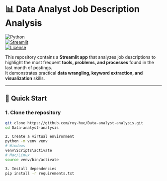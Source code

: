 # 📊 Data Analyst Job Description Analysis

[![Python](https://img.shields.io/badge/Python-3.10+-blue.svg)](https://www.python.org/)  
[![Streamlit](https://img.shields.io/badge/Streamlit-App-red.svg)](https://streamlit.io/)  
[![License](https://img.shields.io/badge/License-MIT-green.svg)](LICENSE)

This repository contains a **Streamlit app** that analyzes job descriptions to highlight the most frequent **tools, problems, and processes** found in the last month of postings.  
It demonstrates practical **data wrangling, keyword extraction, and visualization** skills.

---

## 🚀 Quick Start

### 1. Clone the repository
```bash
git clone https://github.com/roy-hue/Data-analyst-analysis.git
cd Data-analyst-analysis

2. Create a virtual environment
python -m venv venv
# Windows
venv\Scripts\activate
# Mac/Linux
source venv/bin/activate

3. Install dependencies
pip install -r requirements.txt
